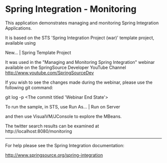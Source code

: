 Spring Integration - Monitoring
================================================================================

This application demonstrates managing and monitoring Spring Integration Applications.

It is based on the STS 'Spring Integration Project (war)' template project, available using

New... | Spring Template Project

It was used in the "Managing and Monitoring Spring Integration" webinar available
on the SpringSource Developer YouTube Channel http://www.youtube.com/SpringSourceDev

If you wish to see the changes made during the webinar, please use the following git command:

git log -p &lt;The commit titled 'Webinar End State'&gt;


To run the sample, in STS, use Run As... | Run on Server

and then use VisualVM/JConsole to explore the MBeans.

The twitter search results can be examined at http://localhost:8080/monitoring

--------------------------------------------------------------------------------

For help please see the Spring Integration documentation:

http://www.springsource.org/spring-integration

